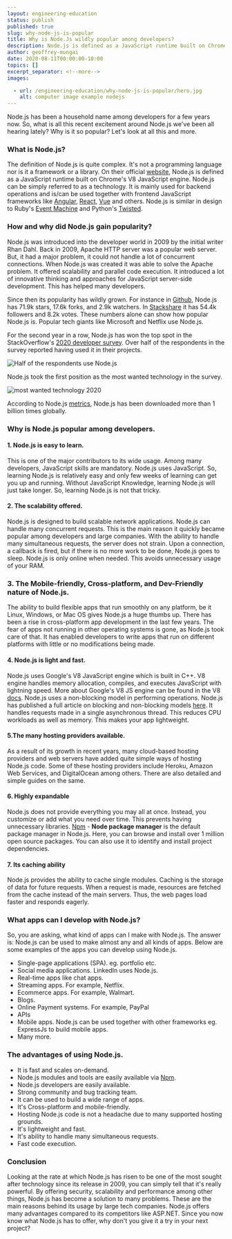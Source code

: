 ```yaml
---
layout: engineering-education
status: publish
published: true
slug: why-node-js-is-popular
title: Why is Node.Js wildly popular among developers?
description: Node.js is defined as a JavaScript runtime built on Chrome's V8 JavaScript engine. Node.js can be simply referred to as a technology. It is mainly used for backend operations.
author: geoffrey-mungai
date: 2020-08-11T00:00:00-10:00
topics: []
excerpt_separator: <!--more-->
images:

  - url: /engineering-education/why-node-js-is-popular/hero.jpg
    alt: computer image example nodejs
---
```

Node.js has been a household name among developers for a few years now. So, what is all this recent excitement around Node.js we've been all hearing lately? Why is it so popular? Let's look at all this and more.
<!--more-->

### What is Node.js?
The definition of Node.js is quite complex. It's not a programming language nor is it a framework or a library. On their official [website](https://nodejs.org/en), Node.js is defined as a JavaScript runtime built on Chrome's V8 JavaScript engine. Node.js can be simply referred to as a technology. It is mainly used for backend operations and is/can be used together with frontend JavaScript frameworks like [Angular](https://angularjs.org/), [React](https://reactjs.org/), [Vue](https://vuejs.org/) and others. Node.js is similar in design to Ruby's [Event Machine](https://github.com/eventmachine/eventmachine) and Python's [Twisted](https://twistedmatrix.com/trac/).

### How and why did Node.js gain popularity?
Node.js was introduced into the developer world in 2009 by the initial writer Rhan Dahl. Back in 2009, Apache HTTP server was a popular web server. But, it had a major problem, it could not handle a lot of concurrent connections. When Node.js was created it was able to solve the Apache problem. It offered scalability and parallel code execution. It introduced a lot of innovative thinking and approaches for JavaScript server-side development. This has helped many developers.

 Since then its popularity has wildly grown. For instance in [Github](https://github.com/nodejs/node), Node.js has 71.9k stars, 17.6k forks, and 2.9k watchers. In [Stackshare](https://stackshare.io/nodejs) it has 54.4k followers and 8.2k votes. These numbers alone can show how popular Node.js is. Popular tech giants like Microsoft and Netflix use Node.js.

For the second year in a row, Node.js has won the top spot in the StackOverflow's [2020 developer survey](https://insights.stackoverflow.com/survey/2020#technology-other-frameworks-libraries-and-tools-all-respondents3). Over half of the respondents in the survey reported having used it in their projects.

![Half of the respondents use Node.js](/engineering-education/why-node-js-is-popular/stackoverflow1.jpg)

Node.js took the first position as the most wanted technology in the survey.

![most wanted technology 2020](/engineering-education/why-node-js-is-popular/stackoverflow2.jpg)

According to Node.js [metrics](https://nodejs.org/metrics/), Node.js has been downloaded more than 1 billion times globally.

### Why is Node.js popular among developers.

#### 1. Node.js is easy to learn.
This is one of the major contributors to its wide usage.
Among many developers, JavaScript skills are mandatory. Node.js uses JavaScript. So, learning Node.js is relatively easy and only few weeks of learning can get you up and running. Without JavaScript Knowledge, learning Node.js will just take longer. So, learning Node.js is not that tricky.

#### 2. The scalability offered.
Node.js is designed to build scalable network applications. Node.js can handle many concurrent requests. This is the main reason it quickly became popular among developers and large companies. With the ability to handle many simultaneous requests, the server does not strain. Upon a connection, a callback is fired, but if there is no more work to be done, Node.js goes to sleep. Node.js is only online when needed. This avoids unnecessary usage of your RAM.

### 3. The Mobile-friendly, Cross-platform, and Dev-Friendly nature of Node.js.
The ability to build flexible apps that run smoothly on any platform, be it Linux, Windows, or Mac OS gives Node.js a huge thumbs up. There has been a rise in cross-platform app development in the last few years. The fear of apps not running in other operating systems is gone, as Node.js took care of that. It has enabled developers to write apps that run on different platforms with little or no modifications being made.

#### 4. Node.js is light and fast.
Node.js uses Google's V8 JavaScript engine which is built in C++. V8 engine handles memory allocation, compiles, and executes JavaScript with lightning speed. More about Google's V8 JS engine can be found in the V8 [docs](https://v8.dev/docs). Node.js uses a non-blocking model in performing operations. Node.js has published a full article on blocking and non-blocking models [here](https://nodejs.org/en/docs/guides/blocking-vs-non-blocking/). It handles requests made in a single asynchronous thread. This reduces CPU workloads as well as memory. This makes your app lightweight.

#### 5.The many hosting providers available.
As a result of its growth in recent years, many cloud-based hosting providers and web servers have added quite simple ways of hosting Node.js code. Some of these hosting providers include Heroku, Amazon Web Services, and DigitalOcean among others. There are also detailed and simple guides on the same.

#### 6. Highly expandable
Node.js does not provide everything you may all at once. Instead, you customize or add what you need over time. This prevents having unnecessary libraries. [Npm](https://www.npmjs.com/) - **Node package manager** is the default package manager in Node.js. Here, you can browse and install over 1 million open source packages. You can also use it to identify and install project dependencies.

#### 7. Its caching ability
Node.js provides the ability to cache single modules. Caching is the storage of data for future requests. When a request is made, resources are fetched from the cache instead of the main servers. Thus, the web pages load faster and responds eagerly.

### What apps can I develop with Node.js?
So, you are asking, what kind of apps can I make with Node.js. The answer is: Node.js can be used to make almost any and all kinds of apps. Below are some examples of the apps you can develop using Node.js.

 - Single-page applications (SPA). eg. portfolio etc.
 - Social media applications. LinkedIn uses Node.js.
 - Real-time apps like chat apps.
 - Streaming apps. For example, Netflix.
 - Ecommerce apps. For example, Walmart.
 - Blogs.
 - Online Payment systems. For example, PayPal
 - APIs
 - Mobile apps. Node.js can be used together with other frameworks eg. ExpressJs to build mobile apps.
 - Many more.

### The advantages of using Node.js.

 - It is fast and scales on-demand.
 - Node.js modules and tools are easily available via [Npm](https://www.npmjs.com/).
 - Node.js developers are easily available.
 - Strong community and bug tracking team.
 - It can be used to build a wide range of apps.
 - It's Cross-platform and mobile-friendly.
 - Hosting Node.js code is not a headache due to many supported hosting grounds.
 - It's lightweight and fast.
 - It's ability to handle many simultaneous requests.
 - Fast code execution.

### Conclusion
Looking at the rate at which Node.js has risen to be one of the most sought after technology since its release in 2009, you can simply tell that it's really powerful. By offering security, scalability and performance among other things, Node.js has become a solution to many problems. These are the main reasons behind its usage by large tech companies. Node.js offers many advantages compared to its competitors like ASP.NET. Since you now know what Node.js has to offer, why don't you give it a try in your next project?
